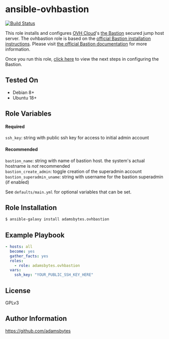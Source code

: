 ansible-ovhbastion
=========
[![Build Status](https://travis-ci.com/adamsbytes/ansible-ovhbastion.svg?branch=main)](https://travis-ci.com/adamsbytes/ansible-ovhbastion)

This role installs and configures [OVH Cloud](https://www.ovh.com/world/)'s [the Bastion](https://github.com/ovh/the-bastion) secured jump host server. The ovhbastion role is based on the [official  Bastion installation instructions](https://ovh.github.io/the-bastion/installation/basic.html). Please visit [the official Bastion documentation](https://ovh.github.io/the-bastion/index.html) for more information.

Once you run this role, [click here](https://ovh.github.io/the-bastion/using/basics.html) to view the next steps in configuring the Bastion.

Tested On
------------

- Debian 8+
- Ubuntu 18+

Role Variables
--------------

#### Required
`ssh_key`: string with public ssh key for access to initial admin account

#### Recommended
`bastion_name`: string with name of bastion host. the system's actual hostname is _not_ recommended\
`bastion_create_admin`: toggle creation of the superadmin account\
`bastion_superadmin_uname`: string with username for the bastion superadmin (if enabled)

See `defaults/main.yml` for optional variables that can be set.

Role Installation
------------

```bash
$ ansible-galaxy install adamsbytes.ovhbastion
```

Example Playbook
----------------

```yaml
- hosts: all
  become: yes
  gather_facts: yes
  roles:
    - role: adamsbytes.ovhbastion
  vars:
    ssh_key: "YOUR_PUBLIC_SSH_KEY_HERE"
```

License
-------

GPLv3

Author Information
------------------

https://github.com/adamsbytes
